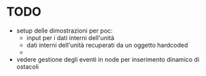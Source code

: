 # TODO

- setup delle dimostrazioni per poc:
    - input per i dati interni dell'unità
    - dati interni dell'unità recuperati da un oggetto hardcoded
    - 
- vedere gestione degli eventi in node per inserimento dinamico di ostacoli
